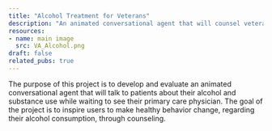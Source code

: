 ```yaml
---
title: "Alcohol Treatment for Veterans"
description: "An animated conversational agent that will counsel veterans about alcohol and substance use"
resources:
- name: main image
  src: VA_Alcohol.png
draft: false
related_pubs: true
---
```


The purpose of this project is to develop and evaluate an animated conversational agent that will talk to patients about their alcohol and substance use while waiting to see their primary care physician. The goal of the project is to inspire users to make healthy behavior change, regarding their alcohol consumption, through counseling.

